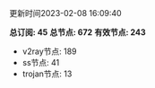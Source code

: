 更新时间2023-02-08 16:09:40

**总订阅: 45**
**总节点: 672**
**有效节点: 243**
- v2ray节点: 189
- ss节点: 41
- trojan节点: 13
